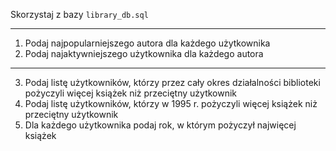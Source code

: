 Skorzystaj z bazy `library_db.sql`

---

1. Podaj najpopularniejszego autora dla każdego użytkownika
2. Podaj najaktywniejszego użytkownika dla każdego autora

---

3. Podaj listę użytkowników, którzy przez cały okres działalności biblioteki pożyczyli więcej książek niż przeciętny użytkownik
4. Podaj listę użytkowników, którzy w 1995 r. pożyczyli więcej książek niż przeciętny użytkownik
5. Dla każdego użytkownika podaj rok, w którym pożyczył najwięcej książek
